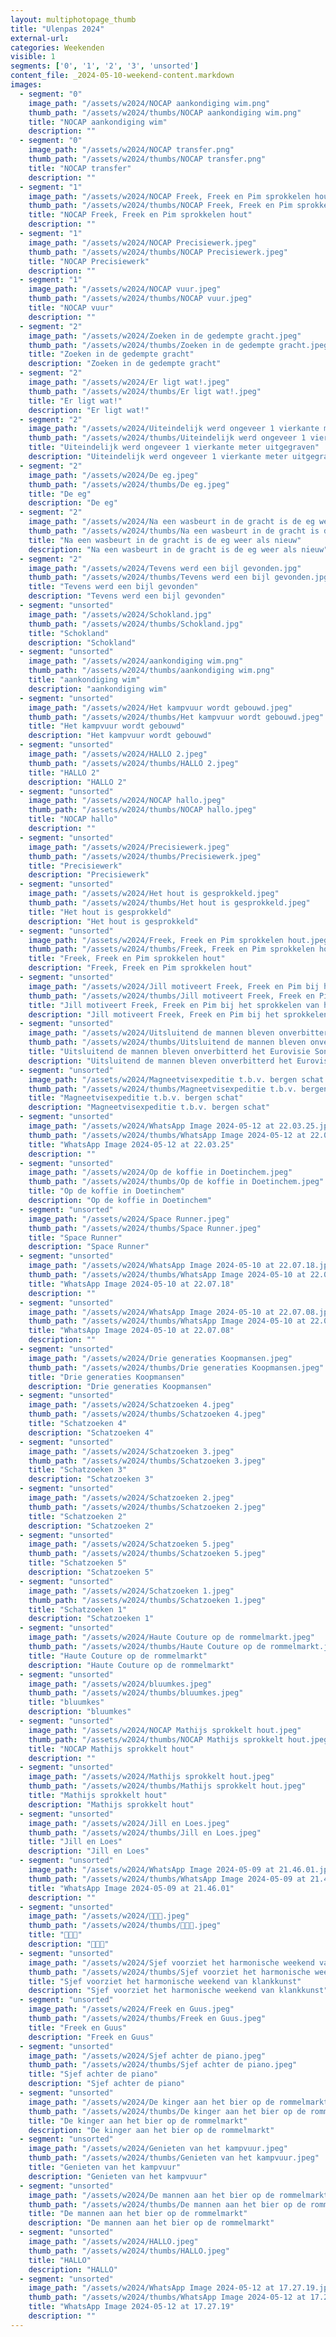 ```yaml
---
layout: multiphotopage_thumb
title: "Ulenpas 2024"
external-url:
categories: Weekenden
visible: 1
segments: ['0', '1', '2', '3', 'unsorted']
content_file: _2024-05-10-weekend-content.markdown
images:
  - segment: "0"
    image_path: "/assets/w2024/NOCAP aankondiging wim.png"
    thumb_path: "/assets/w2024/thumbs/NOCAP aankondiging wim.png"
    title: "NOCAP aankondiging wim"
    description: ""
  - segment: "0"
    image_path: "/assets/w2024/NOCAP transfer.png"
    thumb_path: "/assets/w2024/thumbs/NOCAP transfer.png"
    title: "NOCAP transfer"
    description: ""
  - segment: "1"
    image_path: "/assets/w2024/NOCAP Freek, Freek en Pim sprokkelen hout.jpeg"
    thumb_path: "/assets/w2024/thumbs/NOCAP Freek, Freek en Pim sprokkelen hout.jpeg"
    title: "NOCAP Freek, Freek en Pim sprokkelen hout"
    description: ""
  - segment: "1"
    image_path: "/assets/w2024/NOCAP Precisiewerk.jpeg"
    thumb_path: "/assets/w2024/thumbs/NOCAP Precisiewerk.jpeg"
    title: "NOCAP Precisiewerk"
    description: ""
  - segment: "1"
    image_path: "/assets/w2024/NOCAP vuur.jpeg"
    thumb_path: "/assets/w2024/thumbs/NOCAP vuur.jpeg"
    title: "NOCAP vuur"
    description: ""
  - segment: "2"
    image_path: "/assets/w2024/Zoeken in de gedempte gracht.jpeg"
    thumb_path: "/assets/w2024/thumbs/Zoeken in de gedempte gracht.jpeg"
    title: "Zoeken in de gedempte gracht"
    description: "Zoeken in de gedempte gracht"
  - segment: "2"
    image_path: "/assets/w2024/Er ligt wat!.jpeg"
    thumb_path: "/assets/w2024/thumbs/Er ligt wat!.jpeg"
    title: "Er ligt wat!"
    description: "Er ligt wat!"
  - segment: "2"
    image_path: "/assets/w2024/Uiteindelijk werd ongeveer 1 vierkante meter uitgegraven.jpeg"
    thumb_path: "/assets/w2024/thumbs/Uiteindelijk werd ongeveer 1 vierkante meter uitgegraven.jpeg"
    title: "Uiteindelijk werd ongeveer 1 vierkante meter uitgegraven"
    description: "Uiteindelijk werd ongeveer 1 vierkante meter uitgegraven"
  - segment: "2"
    image_path: "/assets/w2024/De eg.jpeg"
    thumb_path: "/assets/w2024/thumbs/De eg.jpeg"
    title: "De eg"
    description: "De eg"
  - segment: "2"
    image_path: "/assets/w2024/Na een wasbeurt in de gracht is de eg weer als nieuw.jpeg"
    thumb_path: "/assets/w2024/thumbs/Na een wasbeurt in de gracht is de eg weer als nieuw.jpeg"
    title: "Na een wasbeurt in de gracht is de eg weer als nieuw"
    description: "Na een wasbeurt in de gracht is de eg weer als nieuw"
  - segment: "2"
    image_path: "/assets/w2024/Tevens werd een bijl gevonden.jpg"
    thumb_path: "/assets/w2024/thumbs/Tevens werd een bijl gevonden.jpg"
    title: "Tevens werd een bijl gevonden"
    description: "Tevens werd een bijl gevonden"
  - segment: "unsorted"
    image_path: "/assets/w2024/Schokland.jpg"
    thumb_path: "/assets/w2024/thumbs/Schokland.jpg"
    title: "Schokland"
    description: "Schokland"
  - segment: "unsorted"
    image_path: "/assets/w2024/aankondiging wim.png"
    thumb_path: "/assets/w2024/thumbs/aankondiging wim.png"
    title: "aankondiging wim"
    description: "aankondiging wim"
  - segment: "unsorted"
    image_path: "/assets/w2024/Het kampvuur wordt gebouwd.jpeg"
    thumb_path: "/assets/w2024/thumbs/Het kampvuur wordt gebouwd.jpeg"
    title: "Het kampvuur wordt gebouwd"
    description: "Het kampvuur wordt gebouwd"
  - segment: "unsorted"
    image_path: "/assets/w2024/HALLO 2.jpeg"
    thumb_path: "/assets/w2024/thumbs/HALLO 2.jpeg"
    title: "HALLO 2"
    description: "HALLO 2"
  - segment: "unsorted"
    image_path: "/assets/w2024/NOCAP hallo.jpeg"
    thumb_path: "/assets/w2024/thumbs/NOCAP hallo.jpeg"
    title: "NOCAP hallo"
    description: ""
  - segment: "unsorted"
    image_path: "/assets/w2024/Precisiewerk.jpeg"
    thumb_path: "/assets/w2024/thumbs/Precisiewerk.jpeg"
    title: "Precisiewerk"
    description: "Precisiewerk"
  - segment: "unsorted"
    image_path: "/assets/w2024/Het hout is gesprokkeld.jpeg"
    thumb_path: "/assets/w2024/thumbs/Het hout is gesprokkeld.jpeg"
    title: "Het hout is gesprokkeld"
    description: "Het hout is gesprokkeld"
  - segment: "unsorted"
    image_path: "/assets/w2024/Freek, Freek en Pim sprokkelen hout.jpeg"
    thumb_path: "/assets/w2024/thumbs/Freek, Freek en Pim sprokkelen hout.jpeg"
    title: "Freek, Freek en Pim sprokkelen hout"
    description: "Freek, Freek en Pim sprokkelen hout"
  - segment: "unsorted"
    image_path: "/assets/w2024/Jill motiveert Freek, Freek en Pim bij het sprokkelen van hout.jpeg"
    thumb_path: "/assets/w2024/thumbs/Jill motiveert Freek, Freek en Pim bij het sprokkelen van hout.jpeg"
    title: "Jill motiveert Freek, Freek en Pim bij het sprokkelen van hout"
    description: "Jill motiveert Freek, Freek en Pim bij het sprokkelen van hout"
  - segment: "unsorted"
    image_path: "/assets/w2024/Uitsluitend de mannen bleven onverbitterd het Eurovisie Songfestival kijken.jpeg"
    thumb_path: "/assets/w2024/thumbs/Uitsluitend de mannen bleven onverbitterd het Eurovisie Songfestival kijken.jpeg"
    title: "Uitsluitend de mannen bleven onverbitterd het Eurovisie Songfestival kijken"
    description: "Uitsluitend de mannen bleven onverbitterd het Eurovisie Songfestival kijken"
  - segment: "unsorted"
    image_path: "/assets/w2024/Magneetvisexpeditie t.b.v. bergen schat.jpeg"
    thumb_path: "/assets/w2024/thumbs/Magneetvisexpeditie t.b.v. bergen schat.jpeg"
    title: "Magneetvisexpeditie t.b.v. bergen schat"
    description: "Magneetvisexpeditie t.b.v. bergen schat"
  - segment: "unsorted"
    image_path: "/assets/w2024/WhatsApp Image 2024-05-12 at 22.03.25.jpeg"
    thumb_path: "/assets/w2024/thumbs/WhatsApp Image 2024-05-12 at 22.03.25.jpeg"
    title: "WhatsApp Image 2024-05-12 at 22.03.25"
    description: ""
  - segment: "unsorted"
    image_path: "/assets/w2024/Op de koffie in Doetinchem.jpeg"
    thumb_path: "/assets/w2024/thumbs/Op de koffie in Doetinchem.jpeg"
    title: "Op de koffie in Doetinchem"
    description: "Op de koffie in Doetinchem"
  - segment: "unsorted"
    image_path: "/assets/w2024/Space Runner.jpeg"
    thumb_path: "/assets/w2024/thumbs/Space Runner.jpeg"
    title: "Space Runner"
    description: "Space Runner"
  - segment: "unsorted"
    image_path: "/assets/w2024/WhatsApp Image 2024-05-10 at 22.07.18.jpeg"
    thumb_path: "/assets/w2024/thumbs/WhatsApp Image 2024-05-10 at 22.07.18.jpeg"
    title: "WhatsApp Image 2024-05-10 at 22.07.18"
    description: ""
  - segment: "unsorted"
    image_path: "/assets/w2024/WhatsApp Image 2024-05-10 at 22.07.08.jpeg"
    thumb_path: "/assets/w2024/thumbs/WhatsApp Image 2024-05-10 at 22.07.08.jpeg"
    title: "WhatsApp Image 2024-05-10 at 22.07.08"
    description: ""
  - segment: "unsorted"
    image_path: "/assets/w2024/Drie generaties Koopmansen.jpeg"
    thumb_path: "/assets/w2024/thumbs/Drie generaties Koopmansen.jpeg"
    title: "Drie generaties Koopmansen"
    description: "Drie generaties Koopmansen"
  - segment: "unsorted"
    image_path: "/assets/w2024/Schatzoeken 4.jpeg"
    thumb_path: "/assets/w2024/thumbs/Schatzoeken 4.jpeg"
    title: "Schatzoeken 4"
    description: "Schatzoeken 4"
  - segment: "unsorted"
    image_path: "/assets/w2024/Schatzoeken 3.jpeg"
    thumb_path: "/assets/w2024/thumbs/Schatzoeken 3.jpeg"
    title: "Schatzoeken 3"
    description: "Schatzoeken 3"
  - segment: "unsorted"
    image_path: "/assets/w2024/Schatzoeken 2.jpeg"
    thumb_path: "/assets/w2024/thumbs/Schatzoeken 2.jpeg"
    title: "Schatzoeken 2"
    description: "Schatzoeken 2"
  - segment: "unsorted"
    image_path: "/assets/w2024/Schatzoeken 5.jpeg"
    thumb_path: "/assets/w2024/thumbs/Schatzoeken 5.jpeg"
    title: "Schatzoeken 5"
    description: "Schatzoeken 5"
  - segment: "unsorted"
    image_path: "/assets/w2024/Schatzoeken 1.jpeg"
    thumb_path: "/assets/w2024/thumbs/Schatzoeken 1.jpeg"
    title: "Schatzoeken 1"
    description: "Schatzoeken 1"
  - segment: "unsorted"
    image_path: "/assets/w2024/Haute Couture op de rommelmarkt.jpeg"
    thumb_path: "/assets/w2024/thumbs/Haute Couture op de rommelmarkt.jpeg"
    title: "Haute Couture op de rommelmarkt"
    description: "Haute Couture op de rommelmarkt"
  - segment: "unsorted"
    image_path: "/assets/w2024/bluumkes.jpeg"
    thumb_path: "/assets/w2024/thumbs/bluumkes.jpeg"
    title: "bluumkes"
    description: "bluumkes"
  - segment: "unsorted"
    image_path: "/assets/w2024/NOCAP Mathijs sprokkelt hout.jpeg"
    thumb_path: "/assets/w2024/thumbs/NOCAP Mathijs sprokkelt hout.jpeg"
    title: "NOCAP Mathijs sprokkelt hout"
    description: ""
  - segment: "unsorted"
    image_path: "/assets/w2024/Mathijs sprokkelt hout.jpeg"
    thumb_path: "/assets/w2024/thumbs/Mathijs sprokkelt hout.jpeg"
    title: "Mathijs sprokkelt hout"
    description: "Mathijs sprokkelt hout"
  - segment: "unsorted"
    image_path: "/assets/w2024/Jill en Loes.jpeg"
    thumb_path: "/assets/w2024/thumbs/Jill en Loes.jpeg"
    title: "Jill en Loes"
    description: "Jill en Loes"
  - segment: "unsorted"
    image_path: "/assets/w2024/WhatsApp Image 2024-05-09 at 21.46.01.jpeg"
    thumb_path: "/assets/w2024/thumbs/WhatsApp Image 2024-05-09 at 21.46.01.jpeg"
    title: "WhatsApp Image 2024-05-09 at 21.46.01"
    description: ""
  - segment: "unsorted"
    image_path: "/assets/w2024/🌺🌺🌺.jpeg"
    thumb_path: "/assets/w2024/thumbs/🌺🌺🌺.jpeg"
    title: "🌺🌺🌺"
    description: "🌺🌺🌺"
  - segment: "unsorted"
    image_path: "/assets/w2024/Sjef voorziet het harmonische weekend van klankkunst.jpeg"
    thumb_path: "/assets/w2024/thumbs/Sjef voorziet het harmonische weekend van klankkunst.jpeg"
    title: "Sjef voorziet het harmonische weekend van klankkunst"
    description: "Sjef voorziet het harmonische weekend van klankkunst"
  - segment: "unsorted"
    image_path: "/assets/w2024/Freek en Guus.jpeg"
    thumb_path: "/assets/w2024/thumbs/Freek en Guus.jpeg"
    title: "Freek en Guus"
    description: "Freek en Guus"
  - segment: "unsorted"
    image_path: "/assets/w2024/Sjef achter de piano.jpeg"
    thumb_path: "/assets/w2024/thumbs/Sjef achter de piano.jpeg"
    title: "Sjef achter de piano"
    description: "Sjef achter de piano"
  - segment: "unsorted"
    image_path: "/assets/w2024/De kinger aan het bier op de rommelmarkt.jpeg"
    thumb_path: "/assets/w2024/thumbs/De kinger aan het bier op de rommelmarkt.jpeg"
    title: "De kinger aan het bier op de rommelmarkt"
    description: "De kinger aan het bier op de rommelmarkt"
  - segment: "unsorted"
    image_path: "/assets/w2024/Genieten van het kampvuur.jpeg"
    thumb_path: "/assets/w2024/thumbs/Genieten van het kampvuur.jpeg"
    title: "Genieten van het kampvuur"
    description: "Genieten van het kampvuur"
  - segment: "unsorted"
    image_path: "/assets/w2024/De mannen aan het bier op de rommelmarkt.jpeg"
    thumb_path: "/assets/w2024/thumbs/De mannen aan het bier op de rommelmarkt.jpeg"
    title: "De mannen aan het bier op de rommelmarkt"
    description: "De mannen aan het bier op de rommelmarkt"
  - segment: "unsorted"
    image_path: "/assets/w2024/HALLO.jpeg"
    thumb_path: "/assets/w2024/thumbs/HALLO.jpeg"
    title: "HALLO"
    description: "HALLO"
  - segment: "unsorted"
    image_path: "/assets/w2024/WhatsApp Image 2024-05-12 at 17.27.19.jpeg"
    thumb_path: "/assets/w2024/thumbs/WhatsApp Image 2024-05-12 at 17.27.19.jpeg"
    title: "WhatsApp Image 2024-05-12 at 17.27.19"
    description: ""
---
```


